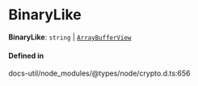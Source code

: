 # BinaryLike

 **BinaryLike**: `string` \| [`ArrayBufferView`](ArrayBufferView-1.md)

#### Defined in

docs-util/node_modules/@types/node/crypto.d.ts:656

